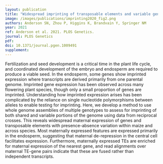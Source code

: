 ```yaml
---
layout: publication
title: "Widespread imprinting of transposable elements and variable genes in the maize endosperm"
image: /images/publications/imprinting2020_fig2.png
authors: Anderson SN, Zhou P, Higgins K, Brandvain Y, Springer NM
year: 2021
ref: Anderson et al. 2021. PLOS Genetics.
journal: PLOS Genetics
pdf: 
doi: 10.1371/journal.pgen.1009491
supplement: 
---
```


Fertilization and seed development is a critical time in the plant life cycle, and coordinated development of the embryo and endosperm are required to produce a viable seed. In the endosperm, some genes show imprinted expression where transcripts are derived primarily from one parental genome. Imprinted gene expression has been observed across many flowering plant species, though only a small proportion of genes are imprinted. Understanding how imprinted expression arises has been complicated by the reliance on single nucleotide polymorphisms between alleles to enable testing for imprinting. Here, we develop a method to use whole genome assemblies of multiple genotypes to assess for imprinting of both shared and variable portions of the genome using data from reciprocal crosses. This reveals widespread maternal expression of genes and transposable elements with presence-absence variation within maize and across species. Most maternally expressed features are expressed primarily in the endosperm, suggesting that maternal de-repression in the central cell facilitates expression. Furthermore, maternally expressed TEs are enriched for maternal expression of the nearest gene, and read alignments over maternal TE-gene pairs indicate that these are fused rather than independent transcripts.

